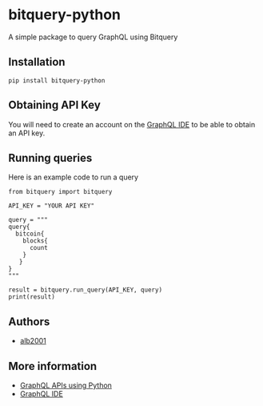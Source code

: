 # bitquery-python

A simple package to query GraphQL using Bitquery

## Installation

```
pip install bitquery-python
```

## Obtaining API Key
You will need to create an account on the [GraphQL IDE](https://graphql.bitquery.io/ide) to be able to obtain an API key.


## Running queries
Here is an example code to run a query

```
from bitquery import bitquery

API_KEY = "YOUR API KEY"

query = """
query{
  bitcoin{
    blocks{
      count
    }
   }
}
"""

result = bitquery.run_query(API_KEY, query)
print(result)
```

## Authors
* [alb2001](https://github.com/alb2001)


## More information
* [GraphQL APIs using Python](https://bitquery.io/blog/graphql-with-python-javascript-and-ruby#GraphQL_APIs_using_Python)
* [GraphQL IDE](https://graphql.bitquery.io/ide)
